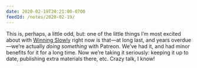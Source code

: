 ```yaml
---
date: 2020-02-19T20:21:00-0700
feedId: /notes/2020-02-19/
---
```


This is, perhaps, a little odd, but: one of the little things I’m most excited about with [Winning Slowly](https://winningslowly.org) right now is that—at long last, and years overdue—we’re actually *doing something* with Patreon. We’ve had it, and had minor benefits for it for a long time. Now we’re taking it seriously: keeping it up to date, publishing extra materials there, etc. Crazy talk, I know!